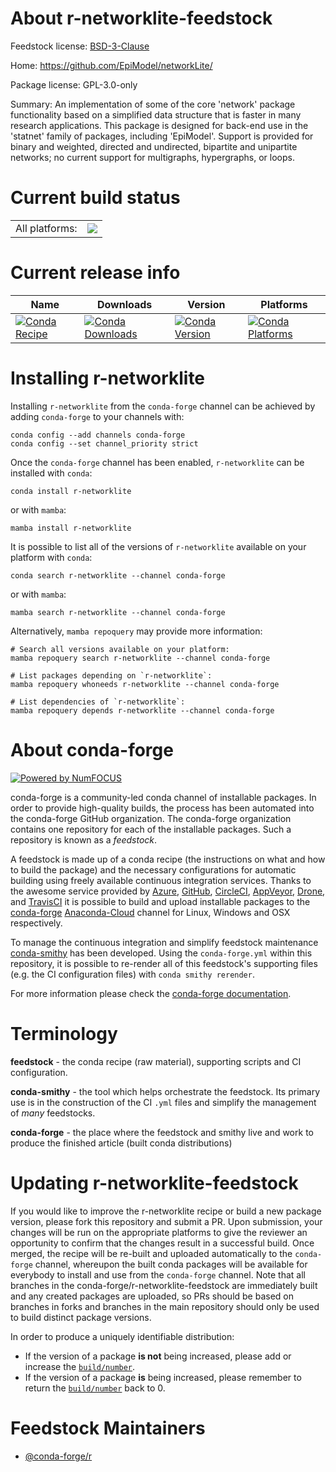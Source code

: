 About r-networklite-feedstock
=============================

Feedstock license: [BSD-3-Clause](https://github.com/conda-forge/r-networklite-feedstock/blob/main/LICENSE.txt)

Home: https://github.com/EpiModel/networkLite/

Package license: GPL-3.0-only

Summary: An implementation of some of the core 'network' package functionality based on a simplified data structure that is faster in many research applications. This package is designed for back-end use in the 'statnet' family of packages, including 'EpiModel'. Support is provided for binary and weighted, directed and undirected, bipartite and unipartite networks; no current support for multigraphs, hypergraphs, or loops.

Current build status
====================


<table><tr><td>All platforms:</td>
    <td>
      <a href="https://dev.azure.com/conda-forge/feedstock-builds/_build/latest?definitionId=18711&branchName=main">
        <img src="https://dev.azure.com/conda-forge/feedstock-builds/_apis/build/status/r-networklite-feedstock?branchName=main">
      </a>
    </td>
  </tr>
</table>

Current release info
====================

| Name | Downloads | Version | Platforms |
| --- | --- | --- | --- |
| [![Conda Recipe](https://img.shields.io/badge/recipe-r--networklite-green.svg)](https://anaconda.org/conda-forge/r-networklite) | [![Conda Downloads](https://img.shields.io/conda/dn/conda-forge/r-networklite.svg)](https://anaconda.org/conda-forge/r-networklite) | [![Conda Version](https://img.shields.io/conda/vn/conda-forge/r-networklite.svg)](https://anaconda.org/conda-forge/r-networklite) | [![Conda Platforms](https://img.shields.io/conda/pn/conda-forge/r-networklite.svg)](https://anaconda.org/conda-forge/r-networklite) |

Installing r-networklite
========================

Installing `r-networklite` from the `conda-forge` channel can be achieved by adding `conda-forge` to your channels with:

```
conda config --add channels conda-forge
conda config --set channel_priority strict
```

Once the `conda-forge` channel has been enabled, `r-networklite` can be installed with `conda`:

```
conda install r-networklite
```

or with `mamba`:

```
mamba install r-networklite
```

It is possible to list all of the versions of `r-networklite` available on your platform with `conda`:

```
conda search r-networklite --channel conda-forge
```

or with `mamba`:

```
mamba search r-networklite --channel conda-forge
```

Alternatively, `mamba repoquery` may provide more information:

```
# Search all versions available on your platform:
mamba repoquery search r-networklite --channel conda-forge

# List packages depending on `r-networklite`:
mamba repoquery whoneeds r-networklite --channel conda-forge

# List dependencies of `r-networklite`:
mamba repoquery depends r-networklite --channel conda-forge
```


About conda-forge
=================

[![Powered by
NumFOCUS](https://img.shields.io/badge/powered%20by-NumFOCUS-orange.svg?style=flat&colorA=E1523D&colorB=007D8A)](https://numfocus.org)

conda-forge is a community-led conda channel of installable packages.
In order to provide high-quality builds, the process has been automated into the
conda-forge GitHub organization. The conda-forge organization contains one repository
for each of the installable packages. Such a repository is known as a *feedstock*.

A feedstock is made up of a conda recipe (the instructions on what and how to build
the package) and the necessary configurations for automatic building using freely
available continuous integration services. Thanks to the awesome service provided by
[Azure](https://azure.microsoft.com/en-us/services/devops/), [GitHub](https://github.com/),
[CircleCI](https://circleci.com/), [AppVeyor](https://www.appveyor.com/),
[Drone](https://cloud.drone.io/welcome), and [TravisCI](https://travis-ci.com/)
it is possible to build and upload installable packages to the
[conda-forge](https://anaconda.org/conda-forge) [Anaconda-Cloud](https://anaconda.org/)
channel for Linux, Windows and OSX respectively.

To manage the continuous integration and simplify feedstock maintenance
[conda-smithy](https://github.com/conda-forge/conda-smithy) has been developed.
Using the ``conda-forge.yml`` within this repository, it is possible to re-render all of
this feedstock's supporting files (e.g. the CI configuration files) with ``conda smithy rerender``.

For more information please check the [conda-forge documentation](https://conda-forge.org/docs/).

Terminology
===========

**feedstock** - the conda recipe (raw material), supporting scripts and CI configuration.

**conda-smithy** - the tool which helps orchestrate the feedstock.
                   Its primary use is in the construction of the CI ``.yml`` files
                   and simplify the management of *many* feedstocks.

**conda-forge** - the place where the feedstock and smithy live and work to
                  produce the finished article (built conda distributions)


Updating r-networklite-feedstock
================================

If you would like to improve the r-networklite recipe or build a new
package version, please fork this repository and submit a PR. Upon submission,
your changes will be run on the appropriate platforms to give the reviewer an
opportunity to confirm that the changes result in a successful build. Once
merged, the recipe will be re-built and uploaded automatically to the
`conda-forge` channel, whereupon the built conda packages will be available for
everybody to install and use from the `conda-forge` channel.
Note that all branches in the conda-forge/r-networklite-feedstock are
immediately built and any created packages are uploaded, so PRs should be based
on branches in forks and branches in the main repository should only be used to
build distinct package versions.

In order to produce a uniquely identifiable distribution:
 * If the version of a package **is not** being increased, please add or increase
   the [``build/number``](https://docs.conda.io/projects/conda-build/en/latest/resources/define-metadata.html#build-number-and-string).
 * If the version of a package **is** being increased, please remember to return
   the [``build/number``](https://docs.conda.io/projects/conda-build/en/latest/resources/define-metadata.html#build-number-and-string)
   back to 0.

Feedstock Maintainers
=====================

* [@conda-forge/r](https://github.com/conda-forge/r/)

